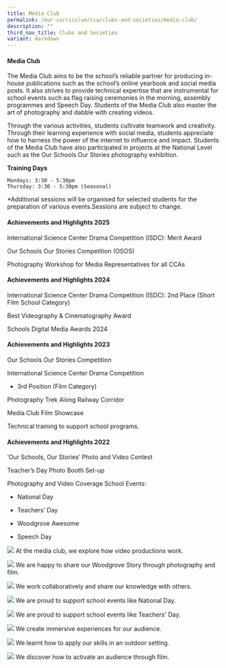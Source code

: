 ```yaml
---
title: Media Club
permalink: /our-curriculum/cca/clubs-and-societies/media-club/
description: ""
third_nav_title: Clubs and Societies
variant: markdown
---
```

#### Media Club

The Media Club aims to be the school’s reliable partner for producing in-house publications such as the school’s online yearbook and social media posts. It also strives to provide technical expertise that are instrumental for school events such as flag raising ceremonies in the morning, assembly programmes and Speech Day. Students of the Media Club also master the art of photography and dabble with creating videos. 

Through the various activities, students cultivate teamwork and creativity. Through their learning experience with social media, students appreciate how to harness the power of the internet to influence and impact. Students of the Media Club have also participated in projects at the National Level such as the Our Schools Our Stories photography exhibition.

**Training Days**

	Mondays: 3:30 - 5:30pm
	Thursday: 3:30 - 5:30pm (Seasonal)

\*Additional sessions will be organised for selected students for the preparation of various events.Sessions are subject to change.

#### Achievements and Highlights 2025

 International Science Center Drama Competition (ISDC): Merit Award
    
Our Schools Our Stories Competition (OSOS)
    
Photography Workshop for Media Representatives for all CCAs


#### Achievements and Highlights 2024

International Science Center Drama Competition (ISDC): 2nd Place (Short Film School Category)
    
Best Videography & Cinematography Award
    
Schools Digital Media Awards 2024
    
#### Achievements and Highlights 2023

 Our Schools Our Stories Competition

International Science Center Drama Competition

*   3rd Position (Film Category)
    
Photography Trek Along Railway Corridor 

Media Club Film Showcase

Technical training to support school programs.


#### Achievements and Highlights 2022

‘Our Schools, Our Stories’ Photo and Video Contest

Teacher’s Day Photo Booth Set-up

Photography and Video Coverage School Events:

*   National Day 
    
*   Teachers’ Day 
    
*   Woodgrove Awesome
    
*   Speech Day
    

![](/images/CCAs/Media/WGS_269.jpg)
At the media club, we explore how video productions work. 

![](/images/CCAs/Media/WGS_271%20(2).jpg)
We are happy to share our Woodgrove Story through photography and film.

![](/images/CCAs/Media/pxl_20230112_084919148.jpg)
We work collaboratively and share our knowledge with others.

![](/images/CCAs/Media/pxl_20230808_012917386%20(1).jpg)
We are proud to support school events like National Day.

![](/images/CCAs/Media/pxl_20230831_005822205.jpg)
We are proud to support school events like Teachers' Day.

![](/images/CCAs/Media/pxl_20230112_074929986.jpg)
We create immersive experiences for our audience.

![](/images/CCAs/Media/img-20230603-wa0015.jpg)
We learnt how to apply our skills in an outdoor setting.

![](/images/CCAs/Media/pxl_20230831_005234720%20(1).jpg)
We discover how to activate an audience through film.